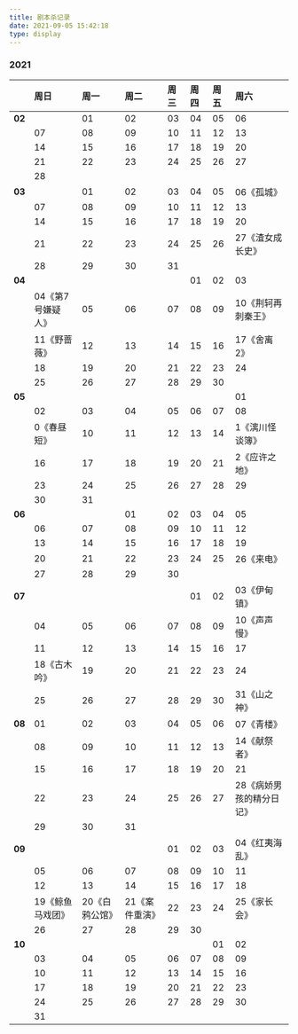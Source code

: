 ```yaml
---
title: 剧本杀记录
date: 2021-09-05 15:42:18
type: display
---
```


### 2021

<div style="font-size:80%;">

||周日|周一|周二|周三|周四|周五|周六|
|--|:--|:--|:--|:--|:--|:--|:--|
|**02**||01|02|03|04|05|06|
||07|08|09|10|11|12|13|
||14|15|16|17|18|19|20|
||21|22|23|24|25|26|27|
||28|
|**03**||01|02|03|04|05|06《孤城》|
||07|08|09|10|11|12|13|
||14|15|16|17|18|19|20|
||21|22|23|24|25|26|27《渣女成长史》|
||28|29|30|31|
|**04**|||||01|02|03|
||04《第7号嫌疑人》|05|06|07|08|09|10《荆轲再刺秦王》|
||11《野蔷薇》|12|13|14|15|16|17《舍离 2》|
||18|19|20|21|22|23|24|
||25|26|27|28|29|30|
|**05**|||||||01|
||02|03|04|05|06|07|08|
||0《春昼短》|10|11|12|13|14|1《漓川怪谈簿》|
||16|17|18|19|20|21|2《应许之地》|
||23|24|25|26|27|28|29|
||30|31||||||
|**06**|||01|02|03|04|05|
||06|07|08|09|10|11|12|
||13|14|15|16|17|18|19|
||20|21|22|23|24|25|26《来电》|
||27|28|29|30||||
|**07**|||||01|02|03《伊甸镇》|
||04|05|06|07|08|09|10《声声慢》|
||11|12|13|14|15|16|17|
||18《古木吟》|19|20|21|22|23|24|
||25|26|27|28|29|30|31《山之神》|
|**08**|01|02|03|04|05|06|07《青楼》|
||08|09|10|11|12|13|14《献祭者》|
||15|16|17|18|19|20|21|
||22|23|24|25|26|27|28《病娇男孩的精分日记》|
||29|30|31|||||
|**09**||||01|02|03|04《红夷海乱》|
||05|06|07|08|09|10|11|
||12|13|14|15|16|17|18|
||19《鲸鱼马戏团》|20《白鸦公馆》|21《案件重演》|22|23|24|25《家长会》|
||26|27|28|29|30|||
|**10**||||||01|02|
||03|04|05|06|07|08|09|
||10|11|12|13|14|15|16|
||17|18|19|20|21|22|23|
||24|25|26|27|28|29|30|
||31|||||||

</div>
